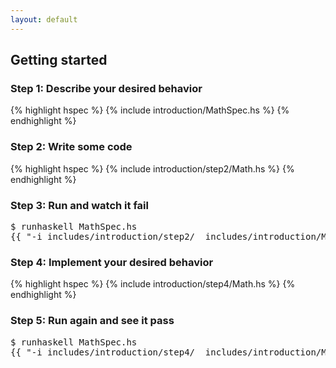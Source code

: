 ```yaml
---
layout: default
---
```


## Getting started

### Step 1: Describe your desired behavior
{% highlight hspec %}
{% include introduction/MathSpec.hs %}
{% endhighlight %}

### Step 2: Write some code
{% highlight hspec %}
{% include introduction/step2/Math.hs %}
{% endhighlight %}

### Step 3: Run and watch it fail
<pre>
$ <kbd>runhaskell MathSpec.hs</kbd>
<samp>{{ "-i_includes/introduction/step2/ _includes/introduction/MathSpec.hs --html --ignore-dot-hspec" | runhaskell }}</samp></pre>

### Step 4: Implement your desired behavior

{% highlight hspec %}
{% include introduction/step4/Math.hs %}
{% endhighlight %}

### Step 5: Run again and see it pass
<pre>
$ <kbd>runhaskell MathSpec.hs</kbd>
<samp>{{ "-i_includes/introduction/step4/ _includes/introduction/MathSpec.hs --html --ignore-dot-hspec" | runhaskell }}</samp></pre>
